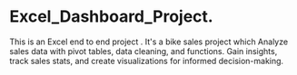 # Excel_Dashboard_Project.
This is an Excel end to end project .
It's a bike sales project which Analyze sales data with pivot tables, data cleaning, and functions. Gain insights, track sales stats, and create visualizations for informed decision-making.
